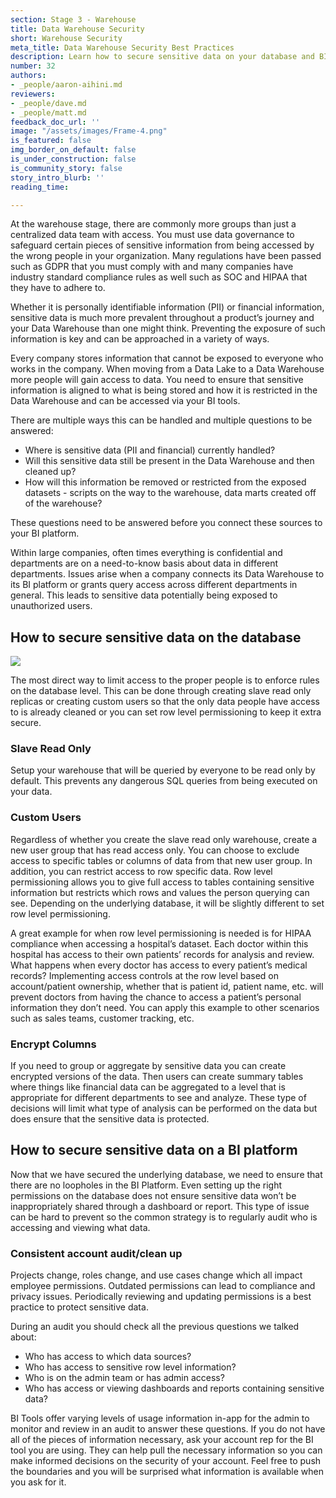 ```yaml
---
section: Stage 3 - Warehouse
title: Data Warehouse Security
short: Warehouse Security
meta_title: Data Warehouse Security Best Practices
description: Learn how to secure sensitive data on your database and BI platform.
number: 32
authors:
- _people/aaron-aihini.md
reviewers:
- _people/dave.md
- _people/matt.md
feedback_doc_url: ''
image: "/assets/images/Frame-4.png"
is_featured: false
img_border_on_default: false
is_under_construction: false
is_community_story: false
story_intro_blurb: ''
reading_time:

---
```

At the warehouse stage, there are commonly more groups than just a centralized data team with access. You must use data governance to safeguard certain pieces of sensitive information from being accessed by the wrong people in your organization. Many regulations have been passed such as GDPR that you must comply with and many companies have industry standard compliance rules as well such as SOC and HIPAA that they have to adhere to.

Whether it is personally identifiable information (PII) or financial information, sensitive data is much more prevalent throughout a product’s journey and your Data Warehouse than one might think. Preventing the exposure of such information is key and can be approached in a variety of ways.

Every company stores information that cannot be exposed to everyone who works in the company. When moving from a Data Lake to a Data Warehouse more people will gain access to data. You need to ensure that sensitive information is aligned to what is being stored and how it is restricted in the Data Warehouse and can be accessed via your BI tools.

There are multiple ways this can be handled and multiple questions to be answered:

* Where is sensitive data (PII and financial) currently handled?
* Will this sensitive data still be present in the Data Warehouse and then cleaned up?
* How will this information be removed or restricted from the exposed datasets - scripts on the way to the warehouse, data marts created off of the warehouse?

These questions need to be answered before you connect these sources to your BI platform.

Within large companies, often times everything is confidential and departments are on a need-to-know basis about data in different departments. Issues arise when a company connects its Data Warehouse to its BI platform or grants query access across different departments in general. This leads to sensitive data potentially being exposed to unauthorized users.

## How to secure sensitive data on the database

![](/assets/images/Frame-2.png)

The most direct way to limit access to the proper people is to enforce rules on the database level. This can be done through creating slave read only replicas or creating custom users so that the only data people have access to is already cleaned or you can set row level permissioning to keep it extra secure.

### Slave Read Only

Setup your warehouse that will be queried by everyone to be read only by default. This prevents any dangerous SQL queries from being executed on your data.

### Custom Users

Regardless of whether you create the slave read only warehouse, create a new user group that has read access only. You can choose to exclude access to specific tables or columns of data from that new user group. In addition, you can restrict access to row specific data. Row level permissioning allows you to give full access to tables containing sensitive information but restricts which rows and values the person querying can see. Depending on the underlying database, it will be slightly different to set row level permissioning.

A great example for when row level permissioning is needed is for HIPAA compliance when accessing a hospital’s dataset. Each doctor within this hospital has access to their own patients’ records for analysis and review. What happens when every doctor has access to every patient’s medical records? Implementing access controls at the row level based on account/patient ownership, whether that is patient id, patient name, etc. will prevent doctors from having the chance to access a patient’s personal information they don’t need. You can apply this example to other scenarios such as sales teams, customer tracking, etc.

### Encrypt Columns

If you need to group or aggregate by sensitive data you can create encrypted versions of the data. Then users can create summary tables where things like financial data can be aggregated to a level that is appropriate for different departments to see and analyze. These type of decisions will limit what type of analysis can be performed on the data but does ensure that the sensitive data is protected.

## How to secure sensitive data on a BI platform

Now that we have secured the underlying database, we need to ensure that there are no loopholes in the BI Platform. Even setting up the right permissions on the database does not ensure sensitive data won’t be inappropriately shared through a dashboard or report. This type of issue can be hard to prevent so the common strategy is to regularly audit who is accessing and viewing what data.

### Consistent account audit/clean up

Projects change, roles change, and use cases change which all impact employee permissions. Outdated permissions can lead to compliance and privacy issues. Periodically reviewing and updating permissions is a best practice to protect sensitive data.

During an audit you should check all the previous questions we talked about:

* Who has access to which data sources?
* Who has access to sensitive row level information?
* Who is on the admin team or has admin access?
* Who has access or viewing dashboards and reports containing sensitive data?

BI Tools offer varying levels of usage information in-app for the admin to monitor and review in an audit to answer these questions. If you do not have all of the pieces of information necessary, ask your account rep for the BI tool you are using. They can help pull the necessary information so you can make informed decisions on the security of your account. Feel free to push the boundaries and you will be surprised what information is available when you ask for it.
